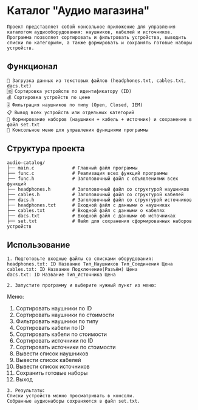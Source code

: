 # Каталог "Аудио магазина"
```
Проект представляет собой консольное приложение для управления каталогом аудиооборудования: наушников, кабелей и источников.
Программа позволяет сортировать и фильтровать устройства, выводить списки по категориям, а также формировать и сохранять готовые наборы устройств.
```
## Функционал
```
🔄 Загрузка данных из текстовых файлов (headphones.txt, cables.txt, dacs.txt)
🆔 Сортировка устройств по идентификатору (ID)
💰 Сортировка устройств по цене
🎚️ Фильтрация наушников по типу (Open, Closed, IEM)
📋 Вывод всех устройств или отдельных категорий
🧩 Формирование наборов (наушники + кабель + источник) и сохранение в файл set.txt
🧭 Консольное меню для управления функциями программы
```
## Структура проекта
```
audio-catalog/
├── main.c              # Главный файл программы
├── func.c              # Реализация всех функций программы
├── func.h              # Заголовочный файл с объявлениями всех функций
├── headphones.h        # Заголовочный файл со структурой наушников
├── cables.h            # Заголовочный файл со структурой кабелей
├── dacs.h              # Заголовочный файл со структурой источников
├── headphones.txt      # Входной файл с данными о наушниках
├── cables.txt          # Входной файл с данными о кабелях
├── dacs.txt            # Входной файл с данными об источниках
├── set.txt             # Файл для сохранения сформированных наборов устройств
```

## Использование
```
1. Подготовьте входные файлы со списками оборудования:
headphones.txt: ID Название Тип_Наушников Тип_Соединения Цена
cables.txt: ID Название Подключение(Разъём) Цена
dacs.txt: ID Название Тип_Источника Цена

2. Запустите программу и выберите нужный пункт из меню:
```
Меню:
1. Сортировать наушники по ID
2. Сортировать наушники по стоимости
3. Фильтровать наушники по типу
4. Сортировать кабели по ID
5. Сортировать кабели по стоимости
6. Сортировать источники по ID
7. Сортировать источники по стоимости
8. Вывести список наушников
9. Вывести список кабелей
10. Вывести список источников
11. Сохранить готовые наборы
0. Выход
```
3. Результаты:
Списки устройств можно просматривать в консоли.
Собранные аудионаборы сохраняются в файл set.txt.
```
